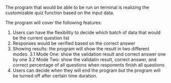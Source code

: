 The program that would be able to be run on terminal is realizing the customizable quiz function based on the input data.

The program will cover the following features:
1. Users can have the flexibility to decide which batch of data that would be the current question list
2. Responses would be verified based on the correct answer
3. Showing results: the program will show the result in two different modes.
    3.1 Mode One: show the validation result and correct answer one by one
    3.2 Mode Two: show the validatin result, correct answer, and correct percentage of all questions when responents finish all questions
4. Users can decide when they will end the program but the program will be turned off after certain time duration.

